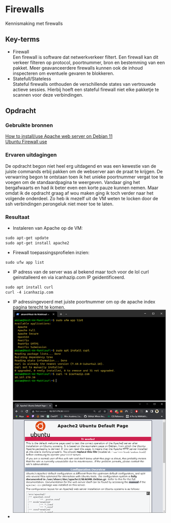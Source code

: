 # Firewalls
Kennismaking met firewalls

## Key-terms
- Firewall  
Een firewall is software dat netwerkverkeer filtert. Een firewall kan dit verkeer filteren op
protocol, poortnummer, bron en bestemming van een pakket. Meer geavanceerdere firewalls
kunnen ook de inhoud inspecteren om eventuele gevaren te blokkeren.
- Statefull/Stateless  
Stateful firewalls onthouden de verschillende
states van vertrouwde actieve sessies. Hierbij hoeft een stateful firewall niet elke pakketje te
scannen voor deze verbindingen.
## Opdracht
### Gebruikte bronnen
[How to install/use Apache web server on Debian 11](https://www.digitalocean.com/community/tutorials/how-to-install-the-apache-web-server-on-debian-11)  
[Ubuntu Firewall use](https://ubuntu.com/server/docs/security-firewall)

### Ervaren uitdagingen
De opdracht begon niet heel erg uitdagend en was een kewestie van de juiste commands erbij pakken om de webserver aan de praat te krijgen. De verwarring begon te ontstaan toen ik het unieke poortnummer vergat toe te voegen om de standaardpagina te weergeven. Vandaar ging het bergafwaarts en had ik beter even een korte pauze kunnen nemen. Maar omdat ik de opdracht graag af wou maken ging ik toch verder naar het volgende onderdeel. Zo heb ik mezelf uit de VM weten te locken door de ssh verbindingen perongeluk niet meer toe te laten. 

### Resultaat
- Instaleren van Apache op de VM:
```
sudo apt-get update
sudo apt-get install apache2
```
- Firewall toepassingsprofielen inzien:
```
sudo ufw app list
```
- IP adress van de server was al bekend maar toch voor de lol curl  geinstalleerd en via icanhazip.com IP geidentificeerd. 
```
sudo apt install curl
curl -4 icanhazip.com
```
- IP adressingevoerd met juiste poortnummer om op de apache index pagina terecht te komen.
![curl gebruik voor ip](/00_includes/Week-3-img/SEC-02_curlIP.png)
![apache index page](/00_includes/Week-3-img/SEC-02_Appache.png)
- 
